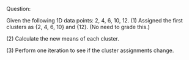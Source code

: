 Question:

Given the following 1D data points: 2, 4, 6, 10, 12.
(1) Assigned the first clusters as {2, 4, 6, 10} and {12}. (No need to grade this.)

(2) Calculate the new means of each cluster.

(3) Perform one iteration to see if the cluster assignments change.

